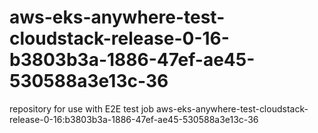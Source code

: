 # aws-eks-anywhere-test-cloudstack-release-0-16-b3803b3a-1886-47ef-ae45-530588a3e13c-36
repository for use with E2E test job aws-eks-anywhere-test-cloudstack-release-0-16:b3803b3a-1886-47ef-ae45-530588a3e13c-36
